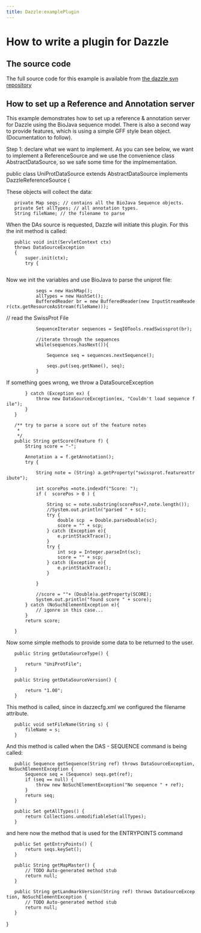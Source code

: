 ```yaml
---
title: Dazzle:examplePlugin
---
```


How to write a plugin for Dazzle
================================

The source code
---------------

The full source code for this example is available from [the dazzle svn
repository](http://www.derkholm.net/svn/repos/dazzle/trunk/src/org/biojava/servlets/dazzle/datasource/UniProtDataSource.java)

How to set up a Reference and Annotation server
-----------------------------------------------

This example demonstrates how to set up a reference & annotation server
for Dazzle using the BioJava sequence model. There is also a second way
to provide features, which is using a simple GFF style bean object.
(Documentation to follow).

Step 1: declare what we want to implement. As you can see below, we want
to implement a ReferenceSource and we use the convenience class
AbstractDataSource, so we safe some time for the implmementation.

<java> public class UniProtDataSource extends AbstractDataSource
implements DazzleReferenceSource { </java>

These objects will collect the data: <java>

`   private Map seqs; // contains all the BioJava Sequence objects.`  
`   private Set allTypes; // all annotation types.`  
`   String fileName; // the filename to parse`

</java>

When the DAs source is requested, Dazzle will initiate this plugin. For
this the init method is called:

<java>

`   public void init(ServletContext ctx) `  
`   throws DataSourceException`  
`   {`  
`       super.init(ctx);`  
`       try {`  
`                    `

</java>

Now we init the variables and use BioJava to parse the uniprot file:

<java>

`           seqs = new HashMap();`  
`           allTypes = new HashSet();`  
`           BufferedReader br = new BufferedReader(new InputStreamReader(ctx.getResourceAsStream(fileName)));`

// read the SwissProt File

`           SequenceIterator sequences = SeqIOTools.readSwissprot(br);`

`           //iterate through the sequences`  
`           while(sequences.hasNext()){`

`               Sequence seq = sequences.nextSequence();`  
`           `  
`               seqs.put(seq.getName(), seq);`  
`           }`

</java>

If something goes wrong, we throw a DataSourceException

<java>

`       } catch (Exception ex) {`  
`           throw new DataSourceException(ex, "Couldn't load sequence file");`  
`       }`  
`   }`

`   /** try to parse a score out of the feature notes`  
`    * `  
`    */`  
`   public String getScore(Feature f) {`  
`       String score = "-";`

`       Annotation a = f.getAnnotation();`  
`       try {`  
`           `  
`           String note = (String) a.getProperty("swissprot.featureattribute");`  
`           `  
`           int scorePos =note.indexOf("Score: "); `  
`           if (  scorePos > 0 ) {`

`               String sc = note.substring(scorePos+7,note.length());`  
`               //System.out.println("parsed " + sc);`  
`               try {`  
`                   double scp  = Double.parseDouble(sc);`  
`                   score = "" + scp;`  
`               } catch (Exception e){`  
`                   e.printStackTrace();`  
`               }`  
`               try {`  
`                   int scp = Integer.parseInt(sc);`  
`                   score = "" + scp;`  
`               } catch (Exception e){ `  
`                   e.printStackTrace();`  
`               }`  
`               `  
`           }`  
`           `  
`           //score = ""+ (Double)a.getProperty(SCORE);`  
`           System.out.println("found score " + score);`  
`       } catch (NoSuchElementException e){`  
`           // igonre in this case...`  
`       }`  
`       return score;`

`   }`

</java>

Now some simple methods to provide some data to be returned to the user.

<java>

`   public String getDataSourceType() {`

`       return "UniProtFile";`  
`   }`

`   public String getDataSourceVersion() {`

`       return "1.00";`  
`   }`

</java>

This method is called, since in dazzecfg.xml we configured the filename
attribute.

<java>

`   public void setFileName(String s) {`  
`       fileName = s;`  
`   }`

</java>

And this method is called when the DAS - SEQUENCE command is being
called:

<java>

`   public Sequence getSequence(String ref) throws DataSourceException, NoSuchElementException {`  
`       Sequence seq = (Sequence) seqs.get(ref);`  
`       if (seq == null) {`  
`           throw new NoSuchElementException("No sequence " + ref);`  
`       }`  
`       return seq;`  
`   }`

`   public Set getAllTypes() {`  
`       return Collections.unmodifiableSet(allTypes);`  
`   }`

</java>

and here now the method that is used for the ENTRYPOINTS command

<java>

`   public Set getEntryPoints() {`  
`       return seqs.keySet();`  
`   }`

`   public String getMapMaster() {`  
`       // TODO Auto-generated method stub`  
`       return null;`  
`   }`

`   public String getLandmarkVersion(String ref) throws DataSourceException, NoSuchElementException {`  
`       // TODO Auto-generated method stub`  
`       return null;`  
`   }`

} </java>
